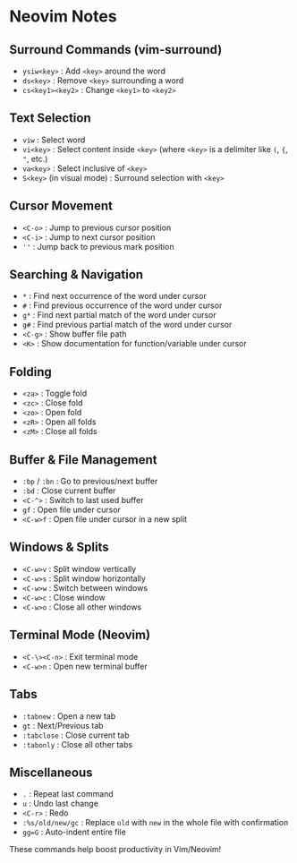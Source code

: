 
# Neovim Notes

## Surround Commands (vim-surround)

- `ysiw<key>` : Add `<key>` around the word
- `ds<key>` : Remove `<key>` surrounding a word
- `cs<key1><key2>` : Change `<key1>` to `<key2>`

## Text Selection

- `viw` : Select word
- `vi<key>` : Select content inside `<key>` (where `<key>` is a delimiter like `(`, `{`, `"`, etc.)
- `va<key>` : Select inclusive of `<key>`
- `S<key>` (in visual mode) : Surround selection with `<key>`

## Cursor Movement

- `<C-o>` : Jump to previous cursor position
- `<C-i>` : Jump to next cursor position
- `''` : Jump back to previous mark position

## Searching & Navigation

- `*` : Find next occurrence of the word under cursor
- `#` : Find previous occurrence of the word under cursor
- `g*` : Find next partial match of the word under cursor
- `g#` : Find previous partial match of the word under cursor
- `<C-g>` : Show buffer file path
- `<K>` : Show documentation for function/variable under cursor

## Folding

- `<za>` : Toggle fold
- `<zc>` : Close fold
- `<zo>` : Open fold
- `<zR>` : Open all folds
- `<zM>` : Close all folds

## Buffer & File Management

- `:bp` / `:bn` : Go to previous/next buffer
- `:bd` : Close current buffer
- `<C-^>` : Switch to last used buffer
- `gf` : Open file under cursor
- `<C-w>f` : Open file under cursor in a new split

## Windows & Splits

- `<C-w>v` : Split window vertically
- `<C-w>s` : Split window horizontally
- `<C-w>w` : Switch between windows
- `<C-w>c` : Close window
- `<C-w>o` : Close all other windows

## Terminal Mode (Neovim)

- `<C-\><C-n>` : Exit terminal mode
- `<C-w>n` : Open new terminal buffer

## Tabs

- `:tabnew` : Open a new tab
- `gt` : Next/Previous tab
- `:tabclose` : Close current tab
- `:tabonly` : Close all other tabs

## Miscellaneous

- `.` : Repeat last command
- `u` : Undo last change
- `<C-r>` : Redo
- `:%s/old/new/gc` : Replace `old` with `new` in the whole file with confirmation
- `gg=G` : Auto-indent entire file

These commands help boost productivity in Vim/Neovim!
